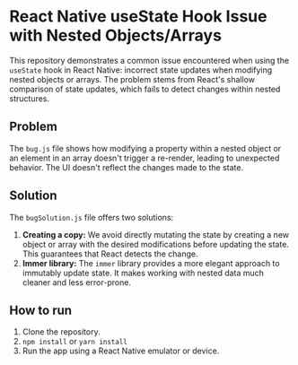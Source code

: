 # React Native useState Hook Issue with Nested Objects/Arrays

This repository demonstrates a common issue encountered when using the `useState` hook in React Native:  incorrect state updates when modifying nested objects or arrays. The problem stems from React's shallow comparison of state updates, which fails to detect changes within nested structures.

## Problem

The `bug.js` file shows how modifying a property within a nested object or an element in an array doesn't trigger a re-render, leading to unexpected behavior.  The UI doesn't reflect the changes made to the state.

## Solution

The `bugSolution.js` file offers two solutions: 

1. **Creating a copy:** We avoid directly mutating the state by creating a new object or array with the desired modifications before updating the state. This guarantees that React detects the change. 
2. **Immer library:** The `immer` library provides a more elegant approach to immutably update state. It makes working with nested data much cleaner and less error-prone. 

## How to run

1. Clone the repository.
2. `npm install` or `yarn install`
3. Run the app using a React Native emulator or device.